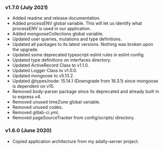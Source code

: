 ### v1.7.0 (July 2021)

- Added readme and release documentation.
- Added processENV global variable. This will let us identify what processENV is used in our application.
- Added mongooseCollections global variable.
- Updated user queries, mutations and type definitions.
- Updated all packages to its latest versions. Nothing was broken upon the upgrade.
- Updated some deprecated typescript-eslint rules in eslint config.
- Updated type definitions on interfaces directory.
- Updated ActiveRecord Class to v1.1.0.
- Updated Logger Class to v1.0.0.
- Updated mongoose to v5.13.2.
- Updated @types/node: 15.14.1 (Downgrade from 16.3.1) since mongoose is dependent on v15.
- Removed body-parser package since its deprecated and already built in to express v4.
- Removed unused timeZone global variable.
- Removed unused codes.
- Removed gitlab-ci.yml.
- Removed pageSourceTracker from config/scripts/ directory.

### v1.6.0 (June 2020)

- Copied application architecture from my adally-server project.
